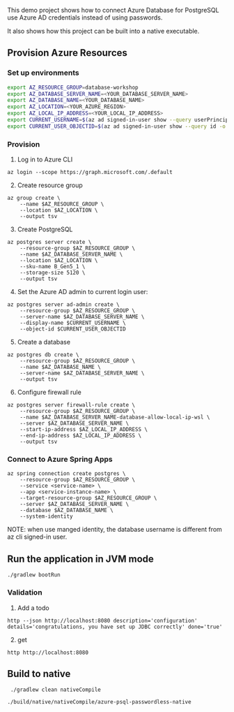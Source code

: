 This demo project shows how to connect Azure Database for PostgreSQL use Azure AD credentials instead of using passwords.

It also shows how this project can be built into a native executable. 

## Provision Azure Resources

### Set up environments

```bash
export AZ_RESOURCE_GROUP=database-workshop
export AZ_DATABASE_SERVER_NAME=<YOUR_DATABASE_SERVER_NAME>
export AZ_DATABASE_NAME=<YOUR_DATABASE_NAME>
export AZ_LOCATION=<YOUR_AZURE_REGION>
export AZ_LOCAL_IP_ADDRESS=<YOUR_LOCAL_IP_ADDRESS>
export CURRENT_USERNAME=$(az ad signed-in-user show --query userPrincipalName -o tsv)
export CURRENT_USER_OBJECTID=$(az ad signed-in-user show --query id -o tsv)
```
### Provision
1. Log in to Azure CLI
```shell
az login --scope https://graph.microsoft.com/.default
```
2. Create resource group
```shell
az group create \
    --name $AZ_RESOURCE_GROUP \
    --location $AZ_LOCATION \
    --output tsv
```
3. Create PostgreSQL
```shell
az postgres server create \
    --resource-group $AZ_RESOURCE_GROUP \
    --name $AZ_DATABASE_SERVER_NAME \
    --location $AZ_LOCATION \
    --sku-name B_Gen5_1 \
    --storage-size 5120 \
    --output tsv
```
4. Set the Azure AD admin to current login user:
```shell
az postgres server ad-admin create \
    --resource-group $AZ_RESOURCE_GROUP \
    --server-name $AZ_DATABASE_SERVER_NAME \
    --display-name $CURRENT_USERNAME \
    --object-id $CURRENT_USER_OBJECTID
```
5. Create a database
```shell
az postgres db create \
    --resource-group $AZ_RESOURCE_GROUP \
    --name $AZ_DATABASE_NAME \
    --server-name $AZ_DATABASE_SERVER_NAME \
    --output tsv
```
6. Configure firewall rule
```shell
az postgres server firewall-rule create \
    --resource-group $AZ_RESOURCE_GROUP \
    --name $AZ_DATABASE_SERVER_NAME-database-allow-local-ip-wsl \
    --server $AZ_DATABASE_SERVER_NAME \
    --start-ip-address $AZ_LOCAL_IP_ADDRESS \
    --end-ip-address $AZ_LOCAL_IP_ADDRESS \
    --output tsv
```

### Connect to Azure Spring Apps
```shell
az spring connection create postgres \
    --resource-group $AZ_RESOURCE_GROUP \
    --service <service-name> \
    --app <service-instance-name> \
    --target-resource-group $AZ_RESOURCE_GROUP \
    --server $AZ_DATABASE_SERVER_NAME \
    --database $AZ_DATABASE_NAME \
    --system-identity
```
NOTE: when use manged identity, the database username is different from az cli signed-in user.

## Run the application in JVM mode
```shell
./gradlew bootRun
```

### Validation
1. Add a todo
```shell
http --json http://localhost:8080 description='configuration' details='congratulations, you have set up JDBC correctly' done='true'
```
2. get
```shell
http http://localhost:8080 
```

## Build to native
```shell
 ./gradlew clean nativeCompile
```

```shell
./build/native/nativeCompile/azure-psql-passwordless-native
```